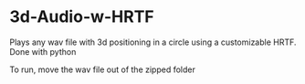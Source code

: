 # 3d-Audio-w-HRTF
Plays any wav file with 3d positioning in a circle using a customizable HRTF. Done with python


To run, move the wav file out of the zipped folder
